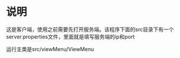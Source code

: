 # 说明

这是客户端，使用之前需要先打开服务端。该程序下面的src目录下有一个server.properties文件，里面就是填写服务端的ip和port

运行主类是src/viewMenu/ViewMenu
